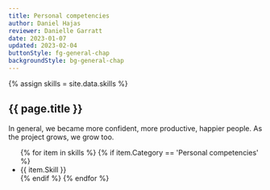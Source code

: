 ```yaml
---
title: Personal competencies
author: Daniel Hajas
reviewer: Danielle Garratt
date: 2023-01-07
updated: 2023-02-04
buttonStyle: fg-general-chap
backgroundStyle: bg-general-chap
---
```


{% assign skills = site.data.skills %}

## {{ page.title }}

In general, we became more confident, more productive, happier people. As the project grows, we grow too.

<ul id="personal">
{% for item in skills %}
{% if item.Category == 'Personal competencies' %}
<li>
{{ item.Skill }}
</li>
{% endif %}
{% endfor %}
</ul>
